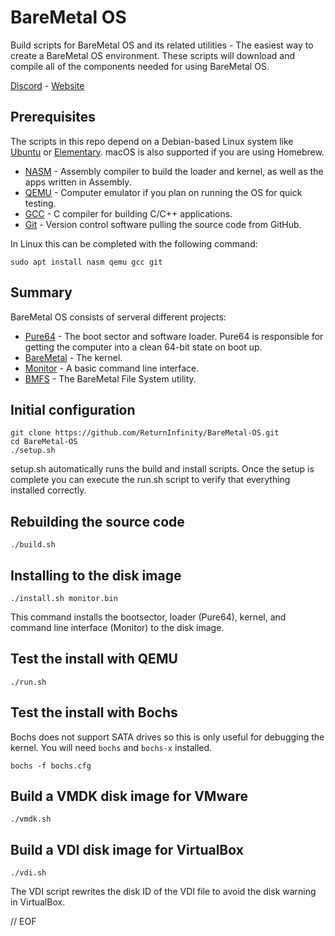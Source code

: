 # BareMetal OS

Build scripts for BareMetal OS and its related utilities - The easiest way to create a BareMetal OS environment. These scripts will download and compile all of the components needed for using BareMetal OS.

[Discord](https://discord.gg/dT8MgXn) - [Website](https://returninfinity.com)


## Prerequisites

The scripts in this repo depend on a Debian-based Linux system like [Ubuntu](https://www.ubuntu.com/download/desktop) or [Elementary](https://elementary.io). macOS is also supported if you are using Homebrew.

- [NASM](https://nasm.us) - Assembly compiler to build the loader and kernel, as well as the apps written in Assembly.
- [QEMU](https://www.qemu.org) - Computer emulator if you plan on running the OS for quick testing.
- [GCC](https://gcc.gnu.org) - C compiler for building C/C++ applications.
- [Git](https://git-scm.com) - Version control software pulling the source code from GitHub.

In Linux this can be completed with the following command:

	sudo apt install nasm qemu gcc git

## Summary

BareMetal OS consists of serveral different projects:

- [Pure64](https://github.com/ReturnInfinity/Pure64) - The boot sector and software loader. Pure64 is responsible for getting the computer into a clean 64-bit state on boot up.
- [BareMetal](https://github.com/ReturnInfinity/BareMetal) - The kernel.
- [Monitor](https://github.com/ReturnInfinity/BareMetal-Monitor) - A basic command line interface.
- [BMFS](https://github.com/ReturnInfinity/BMFS) - The BareMetal File System utility.


## Initial configuration

	git clone https://github.com/ReturnInfinity/BareMetal-OS.git
	cd BareMetal-OS
	./setup.sh

setup.sh automatically runs the build and install scripts. Once the setup is complete you can execute the run.sh script to verify that everything installed correctly.


## Rebuilding the source code

	./build.sh


## Installing to the disk image

	./install.sh monitor.bin

This command installs the bootsector, loader (Pure64), kernel, and command line interface (Monitor) to the disk image.


## Test the install with QEMU

	./run.sh


## Test the install with Bochs

Bochs does not support SATA drives so this is only useful for debugging the kernel. You will need `bochs` and `bochs-x` installed.

	bochs -f bochs.cfg


## Build a VMDK disk image for VMware

	./vmdk.sh


## Build a VDI disk image for VirtualBox

	./vdi.sh

The VDI script rewrites the disk ID of the VDI file to avoid the disk warning in VirtualBox.



// EOF
